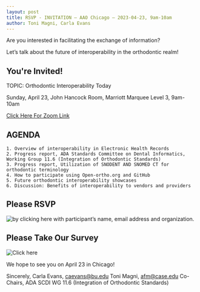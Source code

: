 ```yaml
---
layout: post
title: RSVP - INVITATION – AAO Chicago – 2023-04-23, 9am-10am
author: Toni Magni, Carla Evans
---
```

Are you interested in facilitating the exchange of information? 

Let’s talk about the future of interoperability in the orthodontic realm!

## You're Invited!

TOPIC: Orthodontic Interoperability Today

Sunday, April 23, John Hancock Room, Marriott Marquee Level 3, 9am-10am 

[Click Here For Zoom Link](https://u20767155.ct.sendgrid.net/ls/click?upn=iIi7aJ7-2FwVgEfiy1-2BHe8OdA167O8BqNRgnFywo2R4ox8q-2Bd6eCaCdrE9YhKCC17aOkdM805jLNHR-2B2WajYYpl-2BlhKTJi62r7p-2F92LKbHuJNSB65NxoG164MLunAlbZYqRQwT6XAPRl-2BicC41t1OgItC0JdC002q2469090YsBfRcNAbRZOjT7D42OcmZngxCKVYeDE3rmar-2FI45tCweBKwHsXPtARax-2FAh3ntIY0acqoCWfyqlJs6MNXjc3meX3M_1oj_NNHlgSk1vLJaBTY9B8X-2B-2BBpgjtA4LmXhZ6yW8eFINVuedpQ2NWkgHgGRv0bIYBl-2BjxvckXSzTbNMdaWv9Yjygl8wwEA2-2FtnD6b5ykMINAxmmXbzlTb-2FQVNHzDao2N9gBjAkRWGluGrm49C4chuTb3N4vxnXia4pbiq3Glz5JKqJQK7hiexmAuFAB9GrZwcxqTfPGeRNDRj0lQ2KnqOjduW2ehS2L1zmWxnWKHfHDJlmzkel1pFV-2FOefzj3dt3AFLElp86nzJJCO0KtZOV70GphW-2FIES1UXHJ2oQX0UaiXvfP6J885i09LJM3lVyLO5F2uP8YqZR6dgKqyGwObgKdPoLb8UXWkWiVwd72Z30OUE5zW74CT4zkayh2Cnt9ZU561a8qS5bqS2s-2BskHOEeeuOscedx7WrYiZ5VQe4-2FXqZwbDkiX1uk0KjQo9c5zMZsM98nHdbYPuE7taRL6y-2FCmmGfCxnAUpukt5h4TCQPy2p86FCg88kj-2FQrg2vESjB4A1g9CbFApXcWJHY6i3unVB4ohf-2FR1xzseeN6wNaOnb54cFJU7ixXYukDqwXywkZuyG7)

## AGENDA

    1. Overview of interoperability in Electronic Health Records
    2. Progress report, ADA Standards Committee on Dental Informatics, Working Group 11.6 (Integration of Orthodontic Standards)
    3. Progress report, Utilization of SNODENT AND SNOMED CT for orthodontic terminology
    4. How to participate using Open-ortho.org and GitHub
    5. Future orthodontic interoperability showcases
    6. Discussion: Benefits of interoperability to vendors and providers

## Please RSVP 

![by clicking here](https://americanassociationoforthodontists.createsend1.com/t/t-i-qdlkdg-l-r/) with participant’s name, email address and organization. 

## Please Take Our Survey

![Click here](https://survey.alchemer.com/s3/7255096/Orthodontic-Software-Interoperability-Survey)

We hope to see you on April 23 in Chicago!

Sincerely,
Carla Evans, caevans@bu.edu
Toni Magni, afm@case.edu
Co-Chairs, ADA SCDI WG 11.6 (Integration of Orthodontic Standards) 